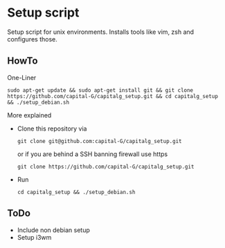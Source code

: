 # Setup script

Setup script for unix environments.
Installs tools like vim, zsh and configures those.

## HowTo

One-Liner

```shell
sudo apt-get update && sudo apt-get install git && git clone https://github.com/capital-G/capitalg_setup.git && cd capitalg_setup && ./setup_debian.sh
```

More explained

* Clone this repository via
  
  ```shell
  git clone git@github.com:capital-G/capitalg_setup.git
  ```

  or if you are behind a SSH banning firewall use https

  ```shell
  git clone https://github.com/capital-G/capitalg_setup.git
  ```

* Run

  ```shell
  cd capitalg_setup && ./setup_debian.sh
  ```

## ToDo

* Include non debian setup
* Setup i3wm
